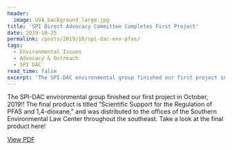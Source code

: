 ```yaml
---
header:
  image: UVA_background_large.jpg
title: 'SPI Direct Advocacy Committee Completes First Project'
date: 2019-10-25
permalink: /posts/2019/10/spi-dac-env-pfas/
tags:
  - Environmental Issues
  - Advocacy & Outreach
  - SPI DAC
read_time: false
excerpt: 'The SPI-DAC environmental group finished our first project in October, 2019!! The final product is titled “Scientific Support for the Regulation of PFAS and 1,4-dioxane,” and was distributed to the offices of the Southern Environmental Law Center throughout the southeast. Take a look at the final product here!'
---
```


The SPI-DAC environmental group finished our first project in October, 2019!! The final product is titled “Scientific Support for the Regulation of PFAS and 1,4-dioxane,” and was distributed to the offices of the Southern Environmental Law Center throughout the southeast. Take a look at the final product here!

<a href="{{ site.url }}/files/SPI-DAC_EC_review_01-2020.pdf" target="_blank">View PDF</a>



